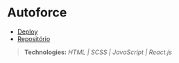 # Autoforce

- [Deploy](https://andresdslima-autoforce.vercel.app)
- [Repositório](https://github.com/andresdslima/autoforce)

>**Technologies:** *HTML | SCSS | JavaScript | React.js*
